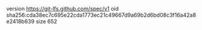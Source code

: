 version https://git-lfs.github.com/spec/v1
oid sha256:cda38ec7c695e22cda1773ec21c49667d9a69b2d6bd08c3f16a42a8e2418b639
size 652
